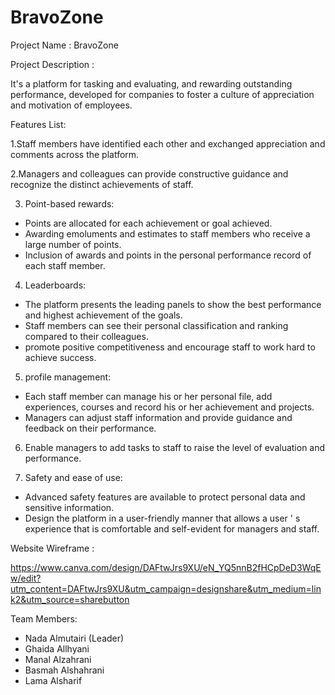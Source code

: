 # BravoZone

Project Name : BravoZone

Project Description :

It's a platform for tasking and evaluating, and rewarding outstanding performance, developed for companies to foster a culture of appreciation and motivation of employees. 

Features List:

1.Staff members have identified each other and exchanged appreciation and comments across the platform.

2.Managers and colleagues can provide constructive guidance and recognize the distinct achievements of staff.

3. Point-based rewards:
- Points are allocated for each achievement or goal achieved.
- Awarding emoluments and estimates to staff members who receive a large number of points.
- Inclusion of awards and points in the personal performance record of each staff member.

4. Leaderboards:
- The platform presents the leading panels to show the best performance and highest achievement of the goals.
- Staff members can see their personal classification and ranking compared to their colleagues.
- promote positive competitiveness and encourage staff to work hard to achieve success.

5. profile management:
- Each staff member can manage his or her personal file, add experiences, courses and record his or her achievement and projects.
- Managers can adjust staff information and provide guidance and feedback on their performance.

6. Enable managers to add tasks to staff to raise the level of evaluation and performance.

7. Safety and ease of use:
- Advanced safety features are available to protect personal data and sensitive information.
- Design the platform in a user-friendly manner that allows a user &apos; s experience that is comfortable and self-evident for managers and staff.

Website Wireframe :

https://www.canva.com/design/DAFtwJrs9XU/eN_YQ5nnB2fHCpDeD3WqEw/edit?utm_content=DAFtwJrs9XU&utm_campaign=designshare&utm_medium=link2&utm_source=sharebutton


Team Members:
* Nada Almutairi (Leader)
* Ghaida Allhyani
* Manal Alzahrani
* Basmah Alshahrani
* Lama Alsharif

 
